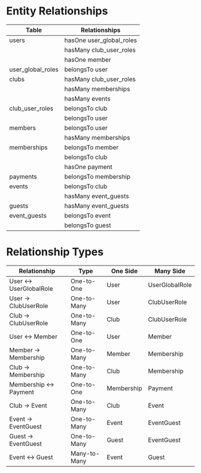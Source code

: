 # Entity Relationships

| Table             | Relationships            |
| ----------------- | ------------------------ |
| users             | hasOne user_global_roles |
|                   | hasMany club_user_roles  |
|                   | hasOne member            |
| user_global_roles | belongsTo user           |
| clubs             | hasMany club_user_roles  |
|                   | hasMany memberships      |
|                   | hasMany events           |
| club_user_roles   | belongsTo club           |
|                   | belongsTo user           |
| members           | belongsTo user           |
|                   | hasMany memberships      |
| memberships       | belongsTo member         |
|                   | belongsTo club           |
|                   | hasOne payment           |
| payments          | belongsTo membership     |
| events            | belongsTo club           |
|                   | hasMany event_guests     |
| guests            | hasMany event_guests     |
| event_guests      | belongsTo event          |
|                   | belongsTo guest          |

# Relationship Types

| Relationship          | Type         | One Side   | Many Side      |
| --------------------- | ------------ | ---------- | -------------- |
| User ↔ UserGlobalRole | One-to-One   | User       | UserGlobalRole |
| User → ClubUserRole   | One-to-Many  | User       | ClubUserRole   |
| Club → ClubUserRole   | One-to-Many  | Club       | ClubUserRole   |
| User ↔ Member         | One-to-One   | User       | Member         |
| Member → Membership   | One-to-Many  | Member     | Membership     |
| Club → Membership     | One-to-Many  | Club       | Membership     |
| Membership ↔ Payment  | One-to-One   | Membership | Payment        |
| Club → Event          | One-to-Many  | Club       | Event          |
| Event → EventGuest    | One-to-Many  | Event      | EventGuest     |
| Guest → EventGuest    | One-to-Many  | Guest      | EventGuest     |
| Event ↔ Guest         | Many-to-Many | Event      | Guest          |
